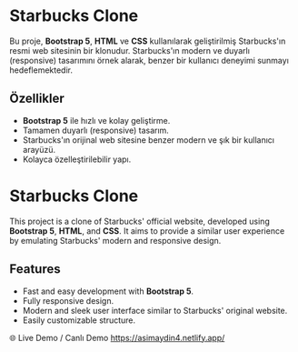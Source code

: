 # Starbucks Clone

Bu proje, **Bootstrap 5**, **HTML** ve **CSS** kullanılarak geliştirilmiş Starbucks'ın resmi web sitesinin bir klonudur. Starbucks'ın modern ve duyarlı (responsive) tasarımını örnek alarak, benzer bir kullanıcı deneyimi sunmayı hedeflemektedir.

## Özellikler
- **Bootstrap 5** ile hızlı ve kolay geliştirme.
- Tamamen duyarlı (responsive) tasarım.
- Starbucks'ın orijinal web sitesine benzer modern ve şık bir kullanıcı arayüzü.
- Kolayca özelleştirilebilir yapı.

# Starbucks Clone

This project is a clone of Starbucks' official website, developed using **Bootstrap 5**, **HTML**, and **CSS**. It aims to provide a similar user experience by emulating Starbucks' modern and responsive design.

## Features
- Fast and easy development with **Bootstrap 5**.
- Fully responsive design.
- Modern and sleek user interface similar to Starbucks' original website.
- Easily customizable structure.

🌐 Live Demo / Canlı Demo https://asimaydin4.netlify.app/

